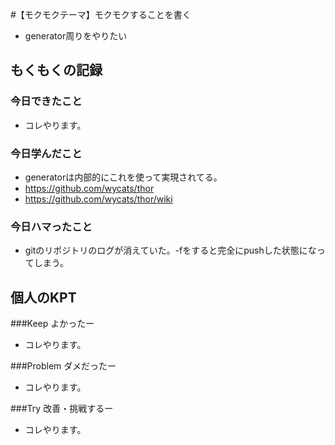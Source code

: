 #【モクモクテーマ】モクモクすることを書く
* generator周りをやりたい

## もくもくの記録
### 今日できたこと
* コレやります。

### 今日学んだこと
* generatorは内部的にこれを使って実現されてる。
* https://github.com/wycats/thor
* https://github.com/wycats/thor/wiki

### 今日ハマったこと
* gitのリポジトリのログが消えていた。-fをすると完全にpushした状態になってしまう。

## 個人のKPT
###Keep よかったー
* コレやります。

###Problem ダメだったー
* コレやります。

###Try 改善・挑戦するー
* コレやります。


